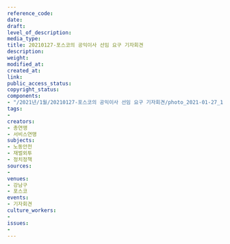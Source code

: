 ```yaml
---
reference_code: 
date: 
draft: 
level_of_description: 
media_type: 
title: 20210127-포스코의 공익이사 선임 요구 기자회견
description: 
weight: 
modified_at: 
created_at: 
link: 
public_access_status: 
copyright_status: 
components:
- "/2021년/1월/20210127-포스코의 공익이사 선임 요구 기자회견/photo_2021-01-27_11-04-32_1.jpg"
tags:
- 
creators:
- 총연맹
- 서비스연맹
subjects:
- 노동안전
- 재벌외투
- 정치정책
sources:
- 
venues:
- 강남구
- 포스코
events:
- 기자회견
culture_workers:
- 
issues:
- 
---
```

